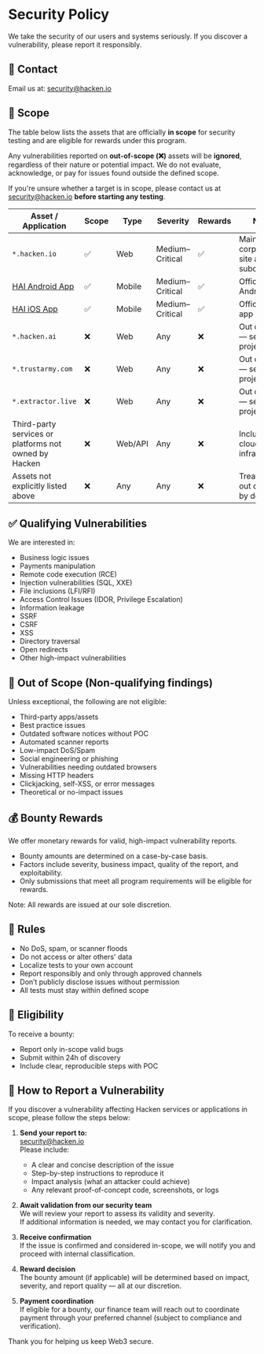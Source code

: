 # Security Policy

We take the security of our users and systems seriously. If you discover a vulnerability, please report it responsibly.

## 📨 Contact

Email us at: [security@hacken.io](mailto:security@hacken.io)  

## 🎯 Scope

The table below lists the assets that are officially **in scope** for security testing and are eligible for rewards under this program.

Any vulnerabilities reported on **out-of-scope (❌)** assets will be **ignored**, regardless of their nature or potential impact. We do not evaluate, acknowledge, or pay for issues found outside the defined scope.

If you're unsure whether a target is in scope, please contact us at [security@hacken.io](mailto:security@hacken.io) **before starting any testing**.


| Asset / Application                                                                 | Scope | Type    | Severity     | Rewards | Notes                                   |
|--------------------------------------------------------------------------------------|-------|---------|--------------|---------|-----------------------------------------|
| `*.hacken.io`                                                                        | ✅    | Web     | Medium–Critical | ✅      | Main corporate site and subdomains      |
| [HAI Android App](https://play.google.com/store/apps/details?id=com.hackenai.hackenaiapp) | ✅ | Mobile  | Medium–Critical | ✅      | Official Android app                    |
| [HAI iOS App](https://apps.apple.com/us/app/hai-by-hacken/id1501384789)             | ✅    | Mobile  | Medium–Critical | ✅      | Official iOS app                        |
| `*.hacken.ai`                                                                        | ❌    | Web     | Any           | ❌      | Out of scope — separate project         |
| `*.trustarmy.com`                                                                    | ❌    | Web     | Any           | ❌      | Out of scope — separate project         |
| `*.extractor.live`                                                                   | ❌    | Web     | Any           | ❌      | Out of scope — separate project         |
| Third-party services or platforms not owned by Hacken                                | ❌    | Web/API | Any           | ❌      | Includes cloud/SaaS infrastructure      |
| Assets not explicitly listed above                                                   | ❌    | Any     | Any           | ❌      | Treated as out of scope by default      |


## ✅ Qualifying Vulnerabilities

We are interested in:

- Business logic issues
- Payments manipulation
- Remote code execution (RCE)
- Injection vulnerabilities (SQL, XXE)
- File inclusions (LFI/RFI)
- Access Control Issues (IDOR, Privilege Escalation)
- Information leakage
- SSRF
- CSRF
- XSS
- Directory traversal
- Open redirects
- Other high-impact vulnerabilities

## 🚫 Out of Scope (Non-qualifying findings)

Unless exceptional, the following are not eligible:

- Third-party apps/assets
- Best practice issues
- Outdated software notices without POC
- Automated scanner reports
- Low-impact DoS/Spam
- Social engineering or phishing
- Vulnerabilities needing outdated browsers
- Missing HTTP headers
- Clickjacking, self-XSS, or error messages
- Theoretical or no-impact issues

## 💰 Bounty Rewards

We offer monetary rewards for valid, high-impact vulnerability reports.

- Bounty amounts are determined on a case-by-case basis.
- Factors include severity, business impact, quality of the report, and exploitability.
- Only submissions that meet all program requirements will be eligible for rewards.

Note: All rewards are issued at our sole discretion.

## 🧭 Rules

- No DoS, spam, or scanner floods
- Do not access or alter others' data
- Localize tests to your own account
- Report responsibly and only through approved channels
- Don’t publicly disclose issues without permission
- All tests must stay within defined scope

## 🤝 Eligibility

To receive a bounty:

- Report only in-scope valid bugs
- Submit within 24h of discovery
- Include clear, reproducible steps with POC

## 📝 How to Report a Vulnerability

If you discover a vulnerability affecting Hacken services or applications in scope, please follow the steps below:

1. **Send your report to:**  
   [security@hacken.io](mailto:security@hacken.io)  
   Please include:
   - A clear and concise description of the issue
   - Step-by-step instructions to reproduce it
   - Impact analysis (what an attacker could achieve)
   - Any relevant proof-of-concept code, screenshots, or logs

2. **Await validation from our security team**  
   We will review your report to assess its validity and severity.  
   If additional information is needed, we may contact you for clarification.

3. **Receive confirmation**  
   If the issue is confirmed and considered in-scope, we will notify you and proceed with internal classification.

4. **Reward decision**  
   The bounty amount (if applicable) will be determined based on impact, severity, and report quality — all at our discretion.

5. **Payment coordination**  
   If eligible for a bounty, our finance team will reach out to coordinate payment through your preferred channel (subject to compliance and verification).


Thank you for helping us keep Web3 secure.

